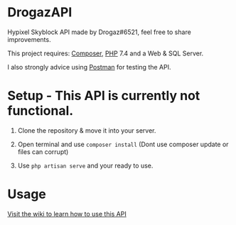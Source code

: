 # DrogazAPI
Hypixel Skyblock API made by Drogaz#6521, feel free to share improvements.

This project requires: [Composer](https://getcomposer.org/), [PHP](https://www.php.net/) 7.4 and a Web & SQL Server.

I also strongly advice using [Postman](https://www.postman.com/) for testing the API.

# Setup - This API is currently not functional.


1. Clone the repository & move it into your server.

2. Open terminal and use ``composer install`` (Dont use composer update or files can corrupt)

3. Use ``php artisan serve`` and your ready to use.


# Usage

[Visit the wiki to learn how to use this API](https://github.com/DrogazDev/DrogazAPI/wiki)
